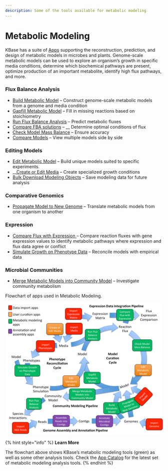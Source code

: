 ```yaml
---
description: Some of the tools available for metabolic modeling
---
```


# Metabolic Modeling

KBase has a suite of [Apps](https://kbase.us/applist/#Metabolic%20Modeling) supporting the reconstruction, prediction, and design of metabolic models in microbes and plants. Genome-scale metabolic models can be used to explore an organism’s growth in specific media conditions, determine which biochemical pathways are present, optimize production of an important metabolite, identify high flux pathways, and more.

### **Flux Balance Analysis**

* [Build Metabolic Model](https://kbase.us/applist/apps/fba\_tools/build\_metabolic\_model/release) – Construct genome-scale metabolic models from a genome and media condition&#x20;
* [Gapfill Metabolic Model](https://kbase.us/applist/apps/fba\_tools/gapfill\_metabolic\_model/release) – Fill in missing reactions based on stoichiometry
* [Run Flux Balance Analysis](https://kbase.us/applist/apps/fba\_tools/run\_flux\_balance\_analysis/release) – Predict metabolic fluxes
* [Compare FBA solutions](https://kbase.us/applist/apps/fba\_tools/compare\_fba\_solutions/release) – __ Determine optimal conditions of flux&#x20;
* [Check Model Mass Balance](https://kbase.us/applist/apps/fba\_tools/check\_model\_mass\_balance/release) – Ensure accuracy&#x20;
* [Compare Models](https://kbase.us/applist/apps/fba\_tools/compare\_models/release) – View multiple models side by side

### Editing Models

* [Edit Metabolic Model](https://kbase.us/applist/apps/fba\_tools/edit\_metabolic\_model/release) – Build unique models suited to specific experiments.&#x20;
* __[Create or Edit Media](https://kbase.us/applist/apps/fba\_tools/edit\_media/release) – Create specialized growth conditions
* [Bulk Download Modeling Objects](https://kbase.us/applist/apps/fba\_tools/bulk\_download\_modeling\_objects/release) – Save modeling data for future analysis&#x20;

### Comparative Genomics

* [Propagate Model to New Genome](https://kbase.us/applist/apps/fba\_tools/propagate\_model\_to\_new\_genome/release) – Translate metabolic models from one organism to another

### Expression

* [Compare Flux with Expression ](https://kbase.us/applist/apps/fba\_tools/compare\_flux\_with\_expression/release)– Compare reaction fluxes with gene expression values to identify metabolic pathways where expression and flux data agree or conflict
* [Simulate Growth on Phenotype Data](https://kbase.us/applist/apps/fba\_tools/simulate\_growth\_on\_phenotype\_data/release) – Reconcile models with empirical data

### **Microbial Communities**

* [Merge Metabolic Models into Community Model](https://kbase.us/applist/apps/fba\_tools/merge\_metabolic\_models\_into\_community\_model/release) – Investigate community metabolism&#x20;

Flowchart of apps used in Metabolic Modeling.

![](../../.gitbook/assets/modeling-flowchart.jpg)

{% hint style="info" %}
**Learn More**

The flowchart above shows KBase’s metabolic modeling tools (green) as well as some other analysis tools. Check the [App Catalog](https://kbase.us/applist/#Metabolic%20Modeling) for the latest set of metabolic modeling analysis tools.
{% endhint %}
